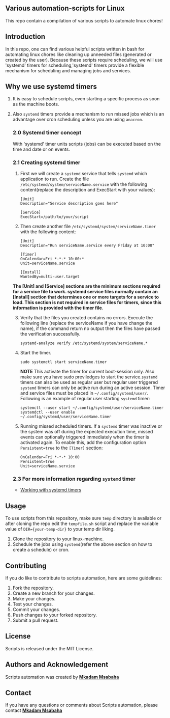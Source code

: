 ## **Various automation-scripts for Linux**
This repo contain a compilation of various scripts to automate linux chores!

## **Introduction**
In this repo, one can find various helpful scripts written in bash for automating linux chores like cleaning up unneeded files (generated or created by the user). Because these scripts require scheduling, we will use 'systemd' timers for scheduling,'systemd' timers provide a flexible mechanism for scheduling and managing jobs and services.
 
 ## **Why we use systemd timers**
 1. It is easy to schedule scripts, even starting a specific process as soon as the machine boots.
 2. Also `systemd` timers provide a mechanism to run missed jobs which is an advantage over cron scheduling unless you are using `anacron`.

    ### **2.0 Systemd timer concept**
    With 'systemd' timer units scripts (jobs) can be executed based on the time and date or on events.

    ### **2.1 Creating systemd timer**
    1. First we will create a `systemd` service that tells `systemd` which  application to run.
       Create the file `/etc/systemd/system/serviceName.service` with the following content(replace the description and ExecStart with your values):
       ```
       [Unit]
       Description="Service description goes here"

       [Service]
       ExecStart=/path/to/your/script
       ```
    2. Then create another file `/etc/systemd/system/serviceName.timer` with the following content:
       ```
       [Unit]
       Description="Run serviceName.service every Friday at 10:00"

       [Timer]
       OnCalendar=Fri *-*-* 10:00:*
       Unit=serviceName.service

       [Install]
       WantedBy=multi-user.target
       ```
    **The [Unit] and [Service] sections are the minimum sections required for a service file to work. systemd service files normally contain an [Install] section that determines one or more targets for a service to load. This section is not required in service files for timers, since this information is provided with the timer file**.

    3. Verify that the files you created contains no errors. Execute the following line (replace the serviceName if you have change the name), if the command return no output then the files have passed the verification successfully.
       ```
       systemd-analyze verify /etc/systemd/system/serviceName.*
       ```
    4. Start the timer.
       ```
       sudo systemctl start serviceName.timer
       ```
       **NOTE**
       This activate the timer for current boot-session only. Also make sure you have sudo previledges to start the service.`systemd` timers can also be used as regular user but regular user triggered `systemd` timers can only be active run during an active session. Timer and service files must be placed in `~/.config/systemd/user/`.
       Following is an example of regular user starting `systemd` timer:
       ```
       systemctl --user start ~/.config/systemd/user/serviceName.timer
       systemdctl --user enable ~/.config/systemd/user/serviceName.timer
       ```
    5. Running missed scheduled timers.
       If a `systemd` timer was inactive or the system was off during the expected execution time, missed events can optionally triggered immediately when the timer is activated again. To enable this,  add the configuration option `Persistent=true` to the `[Timer]` section:
       ```
       OnCalendar=Fri *-*-* 10:00
       Persistent=true
       Unit=serviceName.service
       ```
    ### **2.3 For more information regarding `systemd` timer**       
       * [Working with systemd timers](https://documentation.suse.com/smart/systems-management/html/systemd-working-with-timers/index.html#systemd-timer-types-realtime)
    
## **Usage**
To use scripts from this repository, make sure `temp` directory is available or after cloning the repo edit the `tempfile.sh` script and replace the variable value of `DIR={your-temp-dir}` to your temp dir liking. 
1. Clone the repository to your linux-machine.
2. Schedule the jobs using `systemd`(refer the above section on how to create a schedule) or cron.

## **Contributing**
If you do like to contribute to scripts automation, here are some guidelines:
1. Fork the repository.
2. Create a new branch for your changes.
3. Make your changes.
4. Test your changes.
5. Commit your changes.
6. Push changes to your forked repository.
7. Submit a pull request.

## **License**
Scripts is released under the MIT License.

## **Authors and Acknowledgement**
Scripts automation was created by **[Mkadam Msabaha](https://github.com/ace720)**

## **Contact**
If you have any questions or comments about Scripts automation, please contact **[Mkadam Msabaha](imkadam@hotmail.my)**
